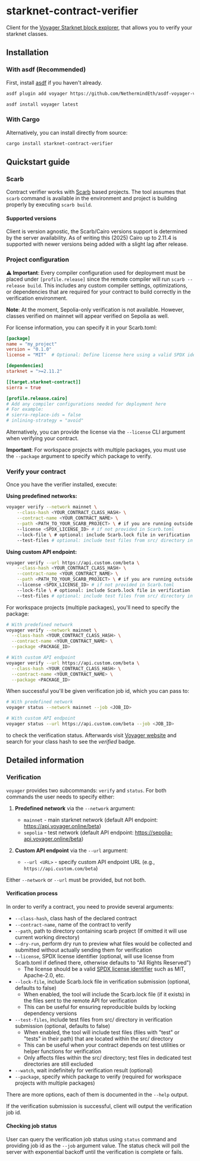 # starknet-contract-verifier

Client for the [Voyager Starknet block explorer](https://voyager.online), that allows you to verify your starknet classes.

## Installation

### With asdf (Recommended)

First, install [asdf](https://asdf-vm.com/guide/getting-started.html) if you haven't already.

```bash
asdf plugin add voyager https://github.com/NethermindEth/asdf-voyager-verifier.git

asdf install voyager latest
```

### With Cargo

Alternatively, you can install directly from source:

```bash
cargo install starknet-contract-verifier
```

## Quickstart guide

### Scarb

Contract verifier works with [Scarb](https://docs.swmansion.com/scarb) based projects. The tool assumes that `scarb` command is available in the environment and project is building properly by executing `scarb build`.

#### Supported versions

Client is version agnostic, the Scarb/Cairo versions support is determined by the server availability. As of writing this (2025) Cairo up to 2.11.4 is supported with newer versions being added with a slight lag after release.

### Project configuration

**⚠️ Important**: Every compiler configuration used for deployment must be placed under `[profile.release]` since the remote compiler will run `scarb --release build`. This includes any custom compiler settings, optimizations, or dependencies that are required for your contract to build correctly in the verification environment.

**Note**: At the moment, Sepolia-only verification is not available. However, classes verified on mainnet will appear verified on Sepolia as well.

For license information, you can specify it in your Scarb.toml:

```toml
[package]
name = "my_project"
version = "0.1.0"
license = "MIT"  # Optional: Define license here using a valid SPDX identifier

[dependencies]
starknet = ">=2.11.2"

[[target.starknet-contract]]
sierra = true

[profile.release.cairo]
# Add any compiler configurations needed for deployment here
# For example:
# sierra-replace-ids = false
# inlining-strategy = "avoid"
```

Alternatively, you can provide the license via the `--license` CLI argument when verifying your contract.

**Important**: For workspace projects with multiple packages, you must use the `--package` argument to specify which package to verify.

### Verify your contract

Once you have the verifier installed, execute:

**Using predefined networks:**
```bash
voyager verify --network mainnet \
    --class-hash <YOUR_CONTRACT_CLASS_HASH> \
    --contract-name <YOUR_CONTRACT_NAME> \
    --path <PATH_TO_YOUR_SCARB_PROJECT> \ # if you are running outside project root
    --license <SPDX_LICENSE_ID> # if not provided in Scarb.toml
    --lock-file \ # optional: include Scarb.lock file in verification
    --test-files # optional: include test files from src/ directory in verification
```

**Using custom API endpoint:**
```bash
voyager verify --url https://api.custom.com/beta \
    --class-hash <YOUR_CONTRACT_CLASS_HASH> \
    --contract-name <YOUR_CONTRACT_NAME> \
    --path <PATH_TO_YOUR_SCARB_PROJECT> \ # if you are running outside project root
    --license <SPDX_LICENSE_ID> # if not provided in Scarb.toml
    --lock-file \ # optional: include Scarb.lock file in verification
    --test-files # optional: include test files from src/ directory in verification
```

For workspace projects (multiple packages), you'll need to specify the package:

```bash
# With predefined network
voyager verify --network mainnet \
  --class-hash <YOUR_CONTRACT_CLASS_HASH> \
  --contract-name <YOUR_CONTRACT_NAME> \
  --package <PACKAGE_ID>

# With custom API endpoint
voyager verify --url https://api.custom.com/beta \
  --class-hash <YOUR_CONTRACT_CLASS_HASH> \
  --contract-name <YOUR_CONTRACT_NAME> \
  --package <PACKAGE_ID>
```

When successful you'll be given verification job id, which you can pass to:

```bash
# With predefined network
voyager status --network mainnet --job <JOB_ID>

# With custom API endpoint
voyager status --url https://api.custom.com/beta --job <JOB_ID>
```

to check the verification status. Afterwards visit [Voyager website](https://sepolia.voyager.online/) and search for your class hash to see the *verified* badge.

## Detailed information

### Verification

`voyager` provides two subcommands: `verify` and `status`. For both commands the user needs to specify either:

1. **Predefined network** via the `--network` argument:
   - `mainnet` - main starknet network (default API endpoint: <https://api.voyager.online/beta>)
   - `sepolia` - test network (default API endpoint: <https://sepolia-api.voyager.online/beta>)

2. **Custom API endpoint** via the `--url` argument:
   - `--url <URL>` - specify custom API endpoint URL (e.g., `https://api.custom.com/beta`)

Either `--network` or `--url` must be provided, but not both.

#### Verification process

In order to verify a contract, you need to provide several arguments:

- `--class-hash`, class hash of the declared contract
- `--contract-name`, name of the contract to verify
- `--path`, path to directory containing scarb project (If omitted it will use current working directory)
- `--dry-run`, perform dry run to preview what files would be collected and submitted without actually sending them for verification
- `--license`, SPDX license identifier (optional, will use license from Scarb.toml if defined there, otherwise defaults to "All Rights Reserved")
  - The license should be a valid [SPDX license identifier](https://spdx.org/licenses/) such as MIT, Apache-2.0, etc.
- `--lock-file`, include Scarb.lock file in verification submission (optional, defaults to false)
  - When enabled, the tool will include the Scarb.lock file (if it exists) in the files sent to the remote API for verification
  - This can be useful for ensuring reproducible builds by locking dependency versions
- `--test-files`, include test files from src/ directory in verification submission (optional, defaults to false)
  - When enabled, the tool will include test files (files with "test" or "tests" in their path) that are located within the src/ directory
  - This can be useful when your contract depends on test utilities or helper functions for verification
  - Only affects files within the src/ directory; test files in dedicated test directories are still excluded
- `--watch`, wait indefinitely for verification result (optional)
- `--package`, specify which package to verify (required for workspace projects with multiple packages)

There are more options, each of them is documented in the `--help` output.

If the verification submission is successful, client will output the verification job id.

#### Checking job status

User can query the verification job status using `status` command and providing job id as the `--job` argument value. The status check will poll the server with exponential backoff until the verification is complete or fails.
